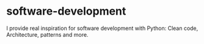 # software-development
I provide real inspiration for software development with Python: Clean code, Architecture, patterns and more. 
